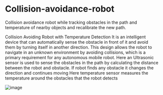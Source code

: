 # Collision-avoidance-robot
Collision avoidance robot while tracking obstacles in the path and temperature of nearby objects and recalibrate the new path.

Collision Avoiding Robot with Temperature Detection It is an intelligent device that can automatically sense the obstacle in front of it and avoid them by turning itself in another direction. This design allows the robot to navigate in an unknown environment by avoiding collisions, which is a primary requirement for any autonomous mobile robot. Here an Ultrasonic sensor is used to sense the obstacles in the path by calculating the distance between the robot and obstacle. If robot finds any obstacle it changes the direction and continues moving Here temperature sensor measures the temperature around the obstacles that the robot detects

![image](https://user-images.githubusercontent.com/99682581/205438832-186d792a-824f-4251-8db9-137125b3b5ce.png)

